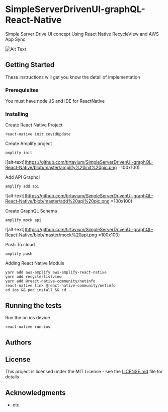 # SimpleServerDrivenUI-graphQL-React-Native

Simple Server Drive UI concept Using React Native RecycleView and AWS App Sync

![Alt Text](https://github.com/tirtavium/SimpleServerDrivenUI-graphQL-React-Native/blob/master/server_driven_ui_sample.gif)


## Getting Started

These instructions will get you know the detail of implementation

### Prerequisites

You must have node JS and IDE for ReactNative



### Installing

Create React Native Project

```
react-native init covidUpdate
```

Create Amplify project

```
amplify init
```
![alt-text](https://github.com/tirtavium/SimpleServerDrivenUI-graphQL-React-Native/blob/master/amplify%20init%20pic.png =100x100)

Add API Graphql
```
amplify add api
```
![alt-text](https://github.com/tirtavium/SimpleServerDrivenUI-graphQL-React-Native/blob/master/add%20api%20pic.png =100x100)

Create GraphQL Schema
```
amplify mock api
```
![alt-text](https://github.com/tirtavium/SimpleServerDrivenUI-graphQL-React-Native/blob/master/mock%20api.png =100x100)

Push To cloud
```
amplify push
```

Adding React Native Module
```
yarn add aws-amplify aws-amplify-react-native
yarn add recyclerlistview
yarn add @react-native-community/netinfo
react-native link @react-native-community/netinfo
cd ios && pod install && cd ..
```

## Running the tests

Run the on ios device
```
react-native run-ios
```
## Authors

## License

This project is licensed under the MIT License - see the [LICENSE.md](LICENSE.md) file for details

## Acknowledgments

* etc
